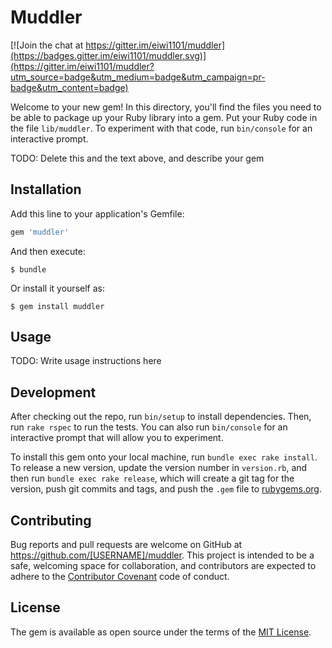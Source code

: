 # Muddler

[![Join the chat at https://gitter.im/eiwi1101/muddler](https://badges.gitter.im/eiwi1101/muddler.svg)](https://gitter.im/eiwi1101/muddler?utm_source=badge&utm_medium=badge&utm_campaign=pr-badge&utm_content=badge)

Welcome to your new gem! In this directory, you'll find the files you need to be able to package up your Ruby library into a gem. Put your Ruby code in the file `lib/muddler`. To experiment with that code, run `bin/console` for an interactive prompt.

TODO: Delete this and the text above, and describe your gem

## Installation

Add this line to your application's Gemfile:

```ruby
gem 'muddler'
```

And then execute:

    $ bundle

Or install it yourself as:

    $ gem install muddler

## Usage

TODO: Write usage instructions here

## Development

After checking out the repo, run `bin/setup` to install dependencies. Then, run `rake rspec` to run the tests. You can also run `bin/console` for an interactive prompt that will allow you to experiment.

To install this gem onto your local machine, run `bundle exec rake install`. To release a new version, update the version number in `version.rb`, and then run `bundle exec rake release`, which will create a git tag for the version, push git commits and tags, and push the `.gem` file to [rubygems.org](https://rubygems.org).

## Contributing

Bug reports and pull requests are welcome on GitHub at https://github.com/[USERNAME]/muddler. This project is intended to be a safe, welcoming space for collaboration, and contributors are expected to adhere to the [Contributor Covenant](contributor-covenant.org) code of conduct.


## License

The gem is available as open source under the terms of the [MIT License](http://opensource.org/licenses/MIT).

